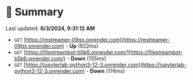 # 📖 Summary
Last updated: **6/3/2024, 9:31:12 AM**

- `GET` [https://restreamer-09gx.onrender.com](https://restreamer-09gx.onrender.com) - **Up** (922ms)
- `GET` [https://filestreambot-b5k6.onrender.com/](https://filestreambot-b5k6.onrender.com/) - **Down** (155ms)
- `GET` [https://jupyterlab-python3-12-3.onrender.com](https://jupyterlab-python3-12-3.onrender.com) - **Down** (174ms)
